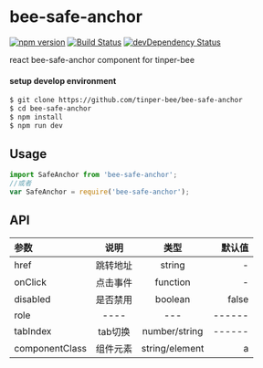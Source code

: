 # bee-safe-anchor
[![npm version](https://img.shields.io/npm/v/bee-safe-anchor.svg)](https://www.npmjs.com/package/bee-safe-anchor)
[![Build Status](https://img.shields.io/travis/tinper-bee/generator-tinper-bee/master.svg)](https://travis-ci.org/tinper-bee/bee-safe-anchor)
[![devDependency Status](https://img.shields.io/david/dev/tinper-bee/bee-safe-anchor.svg)](https://david-dm.org/tinper-bee/bee-safe-anchor#info=devDependencies)


react bee-safe-anchor component for tinper-bee

#### setup develop environment

```sh
$ git clone https://github.com/tinper-bee/bee-safe-anchor
$ cd bee-safe-anchor
$ npm install
$ npm run dev
```

## Usage

```js
import SafeAnchor from 'bee-safe-anchor';
//或者
var SafeAnchor = require('bee-safe-anchor');
```



## API
|参数|说明|类型|默认值|
|:---|:----:|:---:|------:|
|href|跳转地址|string|-|
|onClick|点击事件|function|-|
|disabled|是否禁用|boolean|false|
|role|----|---|------|
|tabIndex|tab切换|number/string|------|
|componentClass|组件元素|string/element|a|
